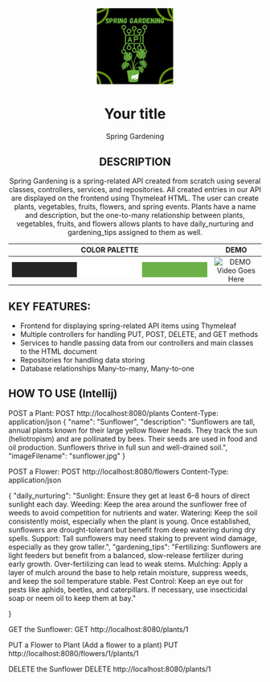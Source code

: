 <div align="center">
  <img style="width: 30%;" src="springtime.png" alt="project image">  
  
  # **Your title**
  Spring Gardening
  ## **DESCRIPTION**
  Spring Gardening is a spring-related API created from scratch using several classes, controllers, services, and repositories. All created entries in our API are displayed on the frontend using Thymeleaf HTML. The user can create plants, vegetables, fruits, flowers, and spring events. Plants have a name and description, but the one-to-many relationship between plants, vegetables, fruits, and flowers allows plants to have daily_nurturing and gardening_tips assigned to them as well.

  COLOR PALETTE            |  DEMO
:-------------------------:|:-------------------------:
<img style="width: 100%;" src="pallette.png" alt="Color Palette">   |  <img style="width: 100%;" src="springdemo.mp4" alt="DEMO Video Goes Here"> 
</div>

## **KEY FEATURES:**
- Frontend for displaying spring-related API items using Thymeleaf
- Multiple controllers for handling PUT, POST, DELETE, and GET methods
- Services to handle passing data from our controllers and main classes to the HTML document
- Repositories for handling data storing
- Database relationships Many-to-many, Many-to-one

## **HOW TO USE (Intellij)**
POST a Plant:
POST http://localhost:8080/plants
Content-Type: application/json
{
  "name": "Sunflower",
  "description": "Sunflowers are tall, annual plants known for their large yellow flower heads. They track the sun (heliotropism) and are pollinated by bees. Their seeds are used in food and oil production. Sunflowers thrive in full sun and well-drained soil.",
  "imageFilename": "sunflower.jpg"
}

POST a Flower:
POST http://localhost:8080/flowers
Content-Type: application/json

{
  "daily_nurturing": "Sunlight: Ensure they get at least 6–8 hours of direct sunlight each day. Weeding: Keep the area around the sunflower free of weeds to avoid competition for nutrients and water. Watering: Keep the soil consistently moist, especially when the plant is young. Once established, sunflowers are drought-tolerant but benefit from deep watering during dry spells. Support: Tall sunflowers may need staking to prevent wind damage, especially as they grow taller.",
  "gardening_tips": "Fertilizing: Sunflowers are light feeders but benefit from a balanced, slow-release fertilizer during early growth. Over-fertilizing can lead to weak stems. Mulching: Apply a layer of mulch around the base to help retain moisture, suppress weeds, and keep the soil temperature stable. Pest Control: Keep an eye out for pests like aphids, beetles, and caterpillars. If necessary, use insecticidal soap or neem oil to keep them at bay."

}

GET the Sunflower:
GET http://localhost:8080/plants/1

PUT a Flower to Plant (Add a flower to a plant)
PUT http://localhost:8080/flowers/1/plants/1

DELETE the Sunflower 
DELETE http://localhost:8080/plants/1


